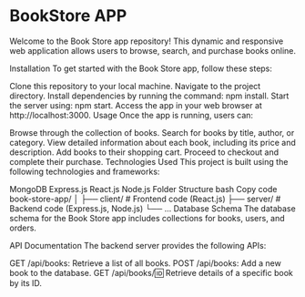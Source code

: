 <h1>BookStore APP</h1>

Welcome to the Book Store app repository! This dynamic and responsive web application allows users to browse, search, and purchase books online.

Installation
To get started with the Book Store app, follow these steps:

Clone this repository to your local machine.
Navigate to the project directory.
Install dependencies by running the command: npm install.
Start the server using: npm start.
Access the app in your web browser at http://localhost:3000.
Usage
Once the app is running, users can:

Browse through the collection of books.
Search for books by title, author, or category.
View detailed information about each book, including its price and description.
Add books to their shopping cart.
Proceed to checkout and complete their purchase.
Technologies Used
This project is built using the following technologies and frameworks:

MongoDB
Express.js
React.js
Node.js
Folder Structure
bash
Copy code
book-store-app/
│
├── client/             # Frontend code (React.js)
├── server/             # Backend code (Express.js, Node.js)
└── ...
Database Schema
The database schema for the Book Store app includes collections for books, users, and orders.

API Documentation
The backend server provides the following APIs:

GET /api/books: Retrieve a list of all books.
POST /api/books: Add a new book to the database.
GET /api/books/:id: Retrieve details of a specific book by its ID.

